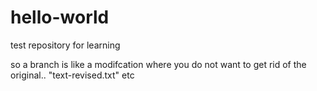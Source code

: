 # hello-world
test repository for learning

so a branch is like a modifcation where you do not want to get rid of the original.. "text-revised.txt" etc
